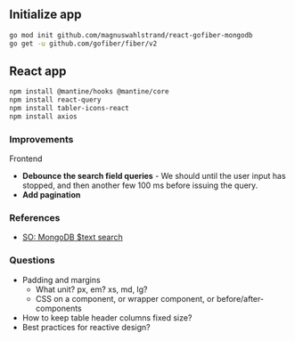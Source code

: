 

## Initialize app
```sh
go mod init github.com/magnuswahlstrand/react-gofiber-mongodb
go get -u github.com/gofiber/fiber/v2
```


## React app

```sh
npm install @mantine/hooks @mantine/core
npm install react-query
npm install tabler-icons-react
npm install axios
```


### Improvements

Frontend
* **Debounce the search field queries** - We should until the user input has stopped, and then another few 100 ms before issuing the query.
* **Add pagination**  


### References
* [SO: MongoDB $text search](https://stackoverflow.com/a/31030886)

### Questions

* Padding and margins
  * What unit? px, em? xs, md, lg?
  * CSS on a component, or wrapper component, or before/after-components
* How to keep table header columns fixed size?
* Best practices for reactive design?
